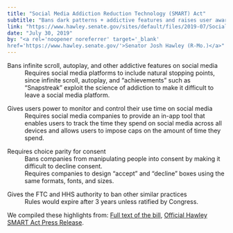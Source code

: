 ```yaml
---
title: "Social Media Addiction Reduction Technology (SMART) Act"
subtitle: "Bans dark patterns + addictive features and raises user awareness on social media "
link: "https://www.hawley.senate.gov/sites/default/files/2019-07/Social-Media-Addiction-Reduction-Technology-Act.pdf"
date: "July 30, 2019"
by: "<a rel='noopener noreferrer' target='_blank'
href='https://www.hawley.senate.gov/'>Senator Josh Hawley (R-Mo.)</a>"
---
```


<dl>
  <dt>Bans infinite scroll, autoplay, and other addictive features on social media</dt>
  <dd>
    Requires social media platforms to include natural stopping points, since infinite scroll, autoplay, and “achievements” such as “Snapstreak” exploit the science of addiction to make it difficult to leave a social media platform.
  </dd>
</dl>

<dl>
  <dt>Gives users power to monitor and control their use time on social media</dt>
  <dd>
    Requires social media companies to provide an in-app tool that enables users to track the time they spend on social media across all devices and allows users to impose caps on the amount of time they spend.
  </dd>
</dl>

<dl>
  <dt>Requires choice parity for consent</dt>
  <dd>
    Bans companies from manipulating people into consent by making it difficult to decline consent.
  </dd>
  <dd>
    Requires companies to design “accept” and “decline” boxes using the same formats, fonts, and sizes.
  </dd>
</dl>

<dl>
  <dt>Gives the FTC and HHS authority to ban other similar practices</dt>
  <dd>
    Rules would expire after 3 years unless ratified by Congress.
  </dd>
</dl>

We compiled these highlights from: <a rel="noopener noreferrer" target="_blank"
href="https://www.hawley.senate.gov/sites/default/files/2019-07/Social-Media-Addiction-Reduction-Technology-Act.pdf">Full text of the bill</a>, <a rel="noopener noreferrer" target="_blank" href="https://www.hawley.senate.gov/sen-hawley-introduces-legislation-curb-social-media-addiction">Official Hawley SMART Act Press Release</a>.
